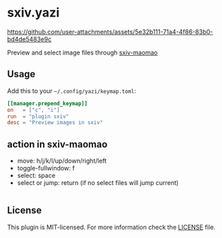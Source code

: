 # sxiv.yazi



https://github.com/user-attachments/assets/5e32b111-71a4-4f86-83b0-bd4de5483e9c



Preview and select image files through [sxiv-maomao](https://github.com/DreamMaoMao/sxiv)


## Usage

Add this to your `~/.config/yazi/keymap.toml`:

```toml
[[manager.prepend_keymap]]
on   = ["c", "i"]
run  = "plugin sxiv"
desc = "Preview images in sxiv"
```

## action in sxiv-maomao
- move: h/j/k/l/up/down/right/left
- toggle-fullwindow: f
- select: space
- select or jump: return (if no select files will jump current)

```
```

## License

This plugin is MIT-licensed. For more information check the [LICENSE](LICENSE) file.
